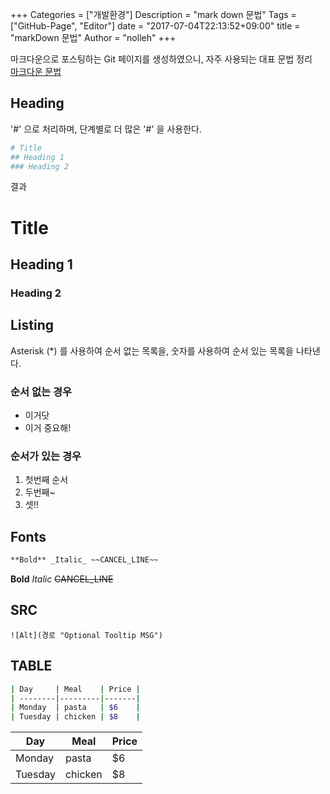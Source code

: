 +++
Categories = ["개발환경"]
Description = "mark down 문법"
Tags = ["GitHub-Page", "Editor"]
date = "2017-07-04T22:13:52+09:00"
title = "markDown 문법"
Author = "nolleh"
+++

마크다운으로 포스팅하는 Git 페이지를 생성하였으니, 자주 사용되는 대표 문법 정리  
[마크다운 문법](https://confluence.atlassian.com/bitbucketserver/markdown-syntax-guide-776639995.html#Markdownsyntaxguide-Listinlist)


## Heading 
'#' 으로 처리하며, 단계별로 더 많은 '#' 을 사용한다. 

```bash
# Title
## Heading 1
### Heading 2
```

결과 
# Title
## Heading 1
### Heading 2


## Listing
Asterisk (*) 를 사용하여 순서 없는 목록을, 숫자를 사용하여 순서 있는 목록을 나타낸다. 

### 순서 없는 경우  
* 이거닷  
* 이거 중요해!  

### 순서가 있는 경우  
1. 첫번째 순서
2. 두번째~
3. 셋!!

## Fonts 
```bash 
**Bold** _Italic_ ~~CANCEL_LINE~~
```
**Bold** _Italic_ ~~CANCEL_LINE~~


## SRC
```
![Alt](경로 "Optional Tooltip MSG")
```

## TABLE
```bash
| Day     | Meal    | Price |
| --------|---------|-------|
| Monday  | pasta   | $6    |
| Tuesday | chicken | $8    |
```

| Day     | Meal    | Price |
| --------|---------|-------|
| Monday  | pasta   | $6    |
| Tuesday | chicken | $8    |

